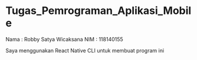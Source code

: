 # Tugas_Pemrograman_Aplikasi_Mobile
Nama : Robby Satya Wicaksana
NIM : 118140155

Saya menggunakan React Native CLI untuk membuat program ini
